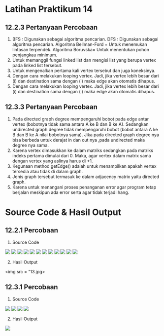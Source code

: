# Latihan Praktikum 14

## 12.2.3 Pertanyaan Percobaan 
1. BFS : Digunakan sebagai algoritma pencarian. DFS : Digunakan sebagai algoritma pencarian. Algoritma Bellman-Ford = Untuk menemukan lintasan terpendek. Algoritma Boruvska= Untuk menentukan pohon penjangkau minimum.
2. Untuk memanggil fungsi linked list dan mengisi list yang berupa vertex pada
linked list tersebut.
3. Untuk mengenalkan pertama kali vertex tersebut dan juga koneksinya.
4. Dengan cara melakukan looping vertex. Jadi, jika vertex lebih besar dari (i)
dan destination sama dengan (i) maka edge akan otomatis dihapus.
5. Dengan cara melakukan looping vertex. Jadi, jika vertex lebih besar dari (i)
dan destination sama dengan (i) maka edge akan otomatis dihapus.

## 12.3.3 Pertanyaan Percobaan
1. Pada directed graph degree mempengaruhi bobot pada edge antar vertex (bobotnya tidak sama antara A ke B dan B ke A). Sedangkan undirected graph degree tidak mempengaruhi bobot (bobot antara A ke B dan B ke A nilai bobotnya sama). Jika pada directed graph degree nya bisa berbeda untuk derajat in dan out nya ,pada undirected maka degree nya sama.
2. Karena vertex dimasukkan ke dalam matriks sedangkan pada matriks indeks
pertama dimulai dari 0. Maka, agar vertex dalam matrix sama dengan vertex yang
aslinya harus di +1.
3. Kegunaan method getEdge() adalah untuk menampilkan apakah vertex
tersedia atau tidak di dalam graph.
4. Jenis graph tersebut termasuk ke dalam adjacency matrix yaitu directed
graph.
5. Karena untuk menangani proses penanganan error agar program tetap
berjalan meskipun ada error serta agar tidak terjadi hang.

# Source Code & Hasil Output
## 12.2.1 Percobaan
1. Source Code

<img src = "1.jpg">

<img src = "2.jpg">

<img src = "3.jpg">

<img src = "4.jpg">

<img src = "5.jpg">

<img src = "6.jpg">

<img src = "7.jpg">

<img src = "8.jpg">

<img src = "9.jpg">

<img src = "10.jpg">

<img src = "11.jpg">

<img src = "12.jpg">

2. Hasil Output

<img src = "13.jpg>

## 12.3.1 Percobaan
1. Source Code

<img src = "14.jpg">

<img src = "15.jpg">

<img src = "16.jpg">

<img src = "17.jpg">

2. Hasil Output 

<img src = "18.jpg">
